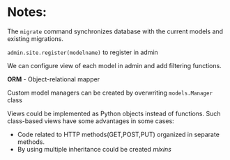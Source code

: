 # Notes:

The `migrate` command synchronizes database with the current models and existing migrations.

`admin.site.register(modelname)` to register in admin

We can configure view of each model in admin and add filtering functions.

**ORM** - Object-relational mapper

Custom model managers can be created by overwriting `models.Manager` class

Views could be implemented as Python objects instead of functions. Such class-based views have some advantages in some cases:

- Code related to HTTP methods(GET,POST,PUT) organized in separate methods.
- By using multiple inheritance could be created _mixins_
